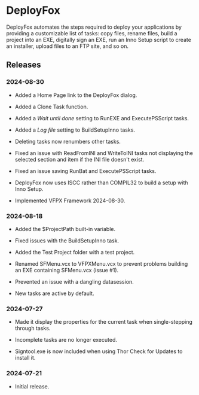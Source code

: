 # DeployFox

DeployFox automates the steps required to deploy your applications by providing a customizable list of tasks: copy files, rename files, build a project into an EXE, digitally sign an EXE, run an Inno Setup script to create an installer, upload files to an FTP site, and so on.

## Releases

### 2024-08-30

* Added a Home Page link to the DeployFox dialog.

* Added a Clone Task function.

* Added a *Wait until done* setting to RunEXE and ExecutePSScript tasks.

* Added a *Log file* setting to BuildSetupInno tasks.

* Deleting tasks now renumbers other tasks.

* Fixed an issue with ReadFromINI and WriteToINI tasks not displaying the selected section and item if the INI file doesn't exist.

* Fixed an issue saving RunBat and ExecutePSScript tasks.

* DeployFox now uses ISCC rather than COMPIL32 to build a setup with Inno Setup.

* Implemented VFPX Framework 2024-08-30.

### 2024-08-18

* Added the $ProjectPath built-in variable.

* Fixed issues with the BuildSetupInno task.

* Added the Test Project folder with a test project.

* Renamed SFMenu.vcx to VFPXMenu.vcx to prevent problems building an EXE containing SFMenu.vcx (issue #1).

* Prevented an issue with a dangling datasession.

* New tasks are active by default.

### 2024-07-27

* Made it display the properties for the current task when single-stepping through tasks.

* Incomplete tasks are no longer executed.

* Signtool.exe is now included when using Thor Check for Updates to install it.

### 2024-07-21

* Initial release.
